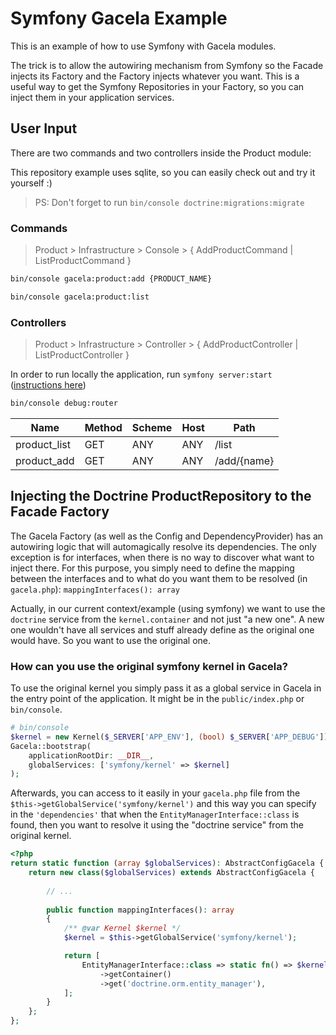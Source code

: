 # Symfony Gacela Example

This is an example of how to use Symfony with Gacela modules.

The trick is to allow the autowiring mechanism from Symfony so the Facade injects its Factory and the Factory injects
whatever you want. This is a useful way to get the Symfony Repositories in your Factory, so you can inject them in your
application services.

## User Input

There are two commands and two controllers inside the Product module:

This repository example uses sqlite, so you can easily check out and try it yourself :)

> PS: Don't forget to run `bin/console doctrine:migrations:migrate`

### Commands

> Product > Infrastructure > Console > { AddProductCommand | ListProductCommand }

```bash
bin/console gacela:product:add {PRODUCT_NAME}

bin/console gacela:product:list
```

### Controllers

> Product > Infrastructure > Controller > { AddProductController | ListProductController }

In order to run locally the application, run `symfony server:start` ([instructions here](https://symfony.com/doc/current/setup/symfony_server.html))

```bash
bin/console debug:router
```

| Name         | Method | Scheme | Host | Path        |
|--------------|--------|--------|------|-------------|
| product_list | GET    | ANY    | ANY  | /list       |
| product_add  | GET    | ANY    | ANY  | /add/{name} |


## Injecting the Doctrine ProductRepository to the Facade Factory

The Gacela Factory (as well as the Config and DependencyProvider) has an autowiring logic that will automagically 
resolve its dependencies. The only exception is for interfaces, when there is no way to discover what want to inject there. 
For this purpose, you simply need to define the mapping between the interfaces
and to what do you want them to be resolved (in `gacela.php`): `mappingInterfaces(): array`

Actually, in our current context/example (using symfony) we want to use the `doctrine` service from the
`kernel.container` and not just "a new one". A new one wouldn't have all services and stuff already define as the
original one would have. So you want to use the original one.

### How can you use the original symfony kernel in Gacela?

To use the original kernel you simply pass it as a global service in Gacela
in the entry point of the application. It might be in the `public/index.php` or `bin/console`.

```php
# bin/console
$kernel = new Kernel($_SERVER['APP_ENV'], (bool) $_SERVER['APP_DEBUG']);
Gacela::bootstrap(
    applicationRootDir: __DIR__,
    globalServices: ['symfony/kernel' => $kernel]
);
```

Afterwards, you can access to it easily in your `gacela.php` file from the `$this->getGlobalService('symfony/kernel')`
and this way you can specify in the `'dependencies'` that when the `EntityManagerInterface::class` is found, then you
want to resolve it using the "doctrine service" from the original kernel.

```php
<?php
return static function (array $globalServices): AbstractConfigGacela {
    return new class($globalServices) extends AbstractConfigGacela {
        
        // ...
        
        public function mappingInterfaces(): array
        {
            /** @var Kernel $kernel */
            $kernel = $this->getGlobalService('symfony/kernel');

            return [
                EntityManagerInterface::class => static fn() => $kernel
                    ->getContainer()
                    ->get('doctrine.orm.entity_manager'),
            ];
        }
    };
};
```
